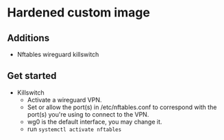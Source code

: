 # Hardened custom image

## Additions
* Nftables wireguard killswitch

## Get started
* Killswitch
  * Activate a wireguard VPN.
  * Set or allow the port(s) in /etc/nftables.conf to correspond with the port(s) you're using to connect to the VPN.
  * wg0 is the default interface, you may change it.
  * run ```systemctl activate nftables```